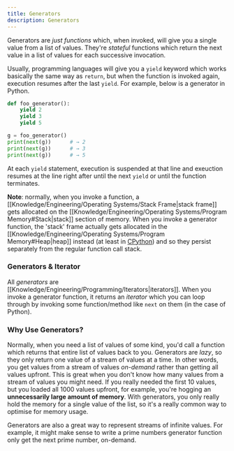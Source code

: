 ```yaml
---
title: Generators
description: Generators
---
```


Generators are *just functions* which, when invoked, will give you a single value from a list of values. They're *stateful* functions which return the next value in a list of values for each successive invocation.

Usually, programming languages will give you a `yield` keyword which works basically the same way as `return`, but when the function is invoked again, execution resumes after the last `yield`. For example, below is a generator in Python.
```python
def foo_generator():
	yield 2
	yield 3
	yield 5

g = foo_generator()
print(next(g))      # → 2
print(next(g))      # → 3
print(next(g))      # → 5
```
At each `yield` statement, execution is suspended at that line and exeuction resumes at the line right after until the next `yield` or until the function terminates.

**Note**: normally, when you invoke a function, a [[Knowledge/Engineering/Operating Systems/Stack Frame|stack frame]] gets allocated on the [[Knowledge/Engineering/Operating Systems/Program Memory#Stack|stack]] section of memory. When you invoke a generator function, the 'stack' frame actually gets allocated in the [[Knowledge/Engineering/Operating Systems/Program Memory#Heap|heap]] instead (at least in [CPython](https://github.com/python/cpython)) and so they persist separately from the regular function call stack.

### Generators & Iterator
All *generators* are [[Knowledge/Engineering/Programming/Iterators|iterators]]. When you invoke a generator function, it returns an *iterator* which you can loop through by invoking some function/method like `next` on them (in the case of Python).

### Why Use Generators?
Normally, when you need a list of values of some kind, you'd call a function which returns that entire list of values back to you. Generators are *lazy*, so they only return one value of a stream of values at a time. In other words, you get values from a stream of values *on-demand* rather than getting all values upfront. This is great when you don't know how many values from a stream of values you might need. If you really needed the first 10 values, but you loaded all 1000 values upfront, for example, you're hogging an **unnecessarily large amount of memory**. With generators, you only really hold the memory for a single value of the list, so it's a really common way to optimise for memory usage.

Generators are also a great way to represent streams of infinite values. For example, it might make sense to write a prime numbers generator function only get the next prime number, on-demand.
